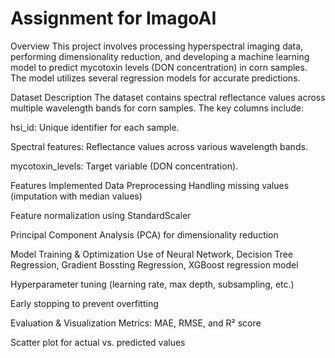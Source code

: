 # Assignment for ImagoAI

Overview
This project involves processing hyperspectral imaging data, performing dimensionality reduction, and developing a machine learning model to predict mycotoxin levels (DON concentration) in corn samples. The model utilizes several regression models for accurate predictions.

Dataset Description
The dataset contains spectral reflectance values across multiple wavelength bands for corn samples. The key columns include:

hsi_id: Unique identifier for each sample.

Spectral features: Reflectance values across various wavelength bands.

mycotoxin_levels: Target variable (DON concentration).

Features Implemented
Data Preprocessing
Handling missing values (imputation with median values)

Feature normalization using StandardScaler

Principal Component Analysis (PCA) for dimensionality reduction

Model Training & Optimization
Use of Neural Network, Decision Tree Regression, Gradient Bossting Regression, XGBoost regression model

Hyperparameter tuning (learning rate, max depth, subsampling, etc.)

Early stopping to prevent overfitting

Evaluation & Visualization
Metrics: MAE, RMSE, and R² score

Scatter plot for actual vs. predicted values
